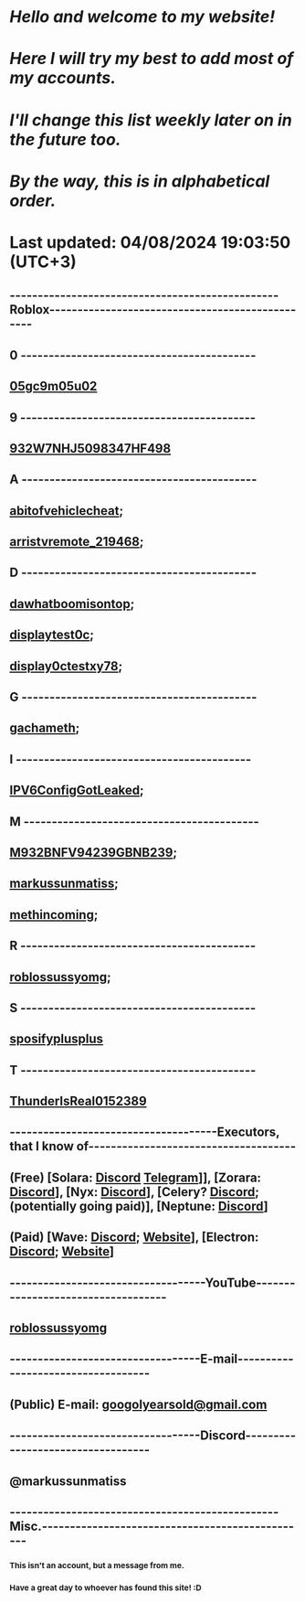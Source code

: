 # **_Hello and welcome to my website!_**

# **_Here I will try my best to add most of my accounts._**

# **_I'll change this list weekly later on in the future too._**

# **_By the way, this is in alphabetical order._**

# **Last updated: 04/08/2024 19:03:50 (UTC+3)**

## ------------------------------------------------Roblox------------------------------------------------

## 0 ------------------------------------------

## [05gc9m05u02](https://www.roblox.com/users/12566170/profile)

## 9 ------------------------------------------

## [932W7NHJ5098347HF498](https://www.roblox.com/users/5855925127/profile)

## A ------------------------------------------

## [abitofvehiclecheat](https://www.roblox.com/users/6055065446/profile);

## [arristvremote_219468](https://www.roblox.com/users/7070947401/profile);

## D ------------------------------------------

## [dawhatboomisontop](https://www.roblox.com/users/6162137615/profile);

## [displaytest0c](https://www.roblox.com/users/5134788949/profile);

## [display0ctestxy78](https://www.roblox.com/users/5157908370/profile);

## G ------------------------------------------

## [gachameth](https://www.roblox.com/users/5351699139/profile);

## I ------------------------------------------

## [IPV6ConfigGotLeaked](https://www.roblox.com/users/5868122895/profile);

## M ------------------------------------------

## [M932BNFV94239GBNB239](https://www.roblox.com/users/6008727051/profile);

## [markussunmatiss](https://www.roblox.com/users/323251463/profile);

## [methincoming](https://www.roblox.com/users/5276991569/profile);

## R ------------------------------------------

## [roblossussyomg](https://www.roblox.com/users/3361892199/profile);

## S ------------------------------------------

## [sposifyplusplus](https://www.roblox.com/users/7010289550/profile)

## T ------------------------------------------

## [ThunderIsReal0152389](https://www.roblox.com/users/7130664484/profile)

## -------------------------------------Executors, that I know of-------------------------------------

## (Free) [Solara: [Discord](https://discord.gg/) [Telegram](https://t.me/thesolara)]], [Zorara: [Discord](https://discord.gg/getzorara)], [Nyx: [Discord](https://discord.gg/getnyx)], [Celery? [Discord](https://discord.gg/celery); (potentially going paid)], [Neptune: [Discord](https://discord.gg/getneptune)] 

## (Paid) [Wave: [Discord](https://discord.gg/ridethewave); [Website](https://getwave.gg)], [Electron: [Discord](https://discord.gg/electron); [Website](https://nocap.land/)]

## -----------------------------------YouTube-----------------------------------

## [roblossussyomg](https://www.youtube.com/@roblossussyomg)

## ----------------------------------E-mail-----------------------------------

## (Public) E-mail: googolyearsold@gmail.com

## ----------------------------------Discord----------------------------------

## @markussunmatiss

## ------------------------------------------------Misc.------------------------------------------------
### <sub>This isn't an account, but a message from me.</sub>
### <sub>Have a great day to whoever has found this site! :D</sub>
